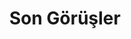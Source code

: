 ---
title: Son Görüşler
keywords: 
last_updated: 
tags: []
permalink: /in_practice/2d_game/final_thoughts.html
sidebar: main_sidebar
---